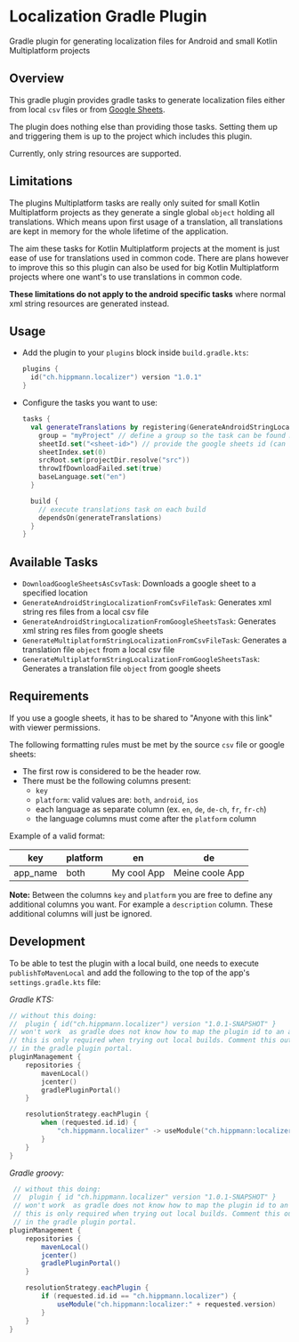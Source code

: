 # Localization Gradle Plugin
Gradle plugin for generating localization files for Android and small Kotlin Multiplatform projects

## Overview
This gradle plugin provides gradle tasks to generate localization files either from local `csv` files or from [Google Sheets](https://www.google.com/sheets/about/).

The plugin does nothing else than providing those tasks. Setting them up and triggering them is up to the project which includes this plugin.

Currently, only string resources are supported.


## Limitations
The plugins Multiplatform tasks are really only suited for small Kotlin Multiplatform projects as they generate a single global `object` holding all translations. Which means upon first usage of a translation, all translations are kept in memory for the whole lifetime of the application.

The aim these tasks for Kotlin Multiplatform projects at the moment is just ease of use for translations used in common code. There are plans however to improve this so this plugin can also be used for big Kotlin Multiplatform projects where one want's to use translations in common code.

**These limitations do not apply to the android specific tasks** where normal xml string resources are generated instead.


## Usage
- Add the plugin to your `plugins` block inside `build.gradle.kts`:
    ```kotlin
  plugins {
      id("ch.hippmann.localizer") version "1.0.1"
  }
    ```

- Configure the tasks you want to use:
    ```kotlin
  tasks {
      val generateTranslations by registering(GenerateAndroidStringLocalizationFromGoogleSheetsTask::class) {
        group = "myProject" // define a group so the task can be found more easily on the gradle tasks tab in the IDE
        sheetId.set("<sheet-id>") // provide the google sheets id (can be found in the url of the sheet)
        sheetIndex.set(0)
        srcRoot.set(projectDir.resolve("src"))
        throwIfDownloadFailed.set(true)
        baseLanguage.set("en")
      }
  
      build {
        // execute translations task on each build
        dependsOn(generateTranslations)
      }
  }
    ```

## Available Tasks
- `DownloadGoogleSheetsAsCsvTask`: Downloads a google sheet to a specified location
- `GenerateAndroidStringLocalizationFromCsvFileTask`: Generates xml string res files from a local csv file
- `GenerateAndroidStringLocalizationFromGoogleSheetsTask`: Generates xml string res files from google sheets
- `GenerateMultiplatformStringLocalizationFromCsvFileTask`: Generates a translation file `object` from a local csv file
- `GenerateMultiplatformStringLocalizationFromGoogleSheetsTask`: Generates a translation file `object` from google sheets


## Requirements
If you use a google sheets, it has to be shared to "Anyone with this link" with viewer permissions.

The following formatting rules must be met by the source `csv` file or google sheets:
- The first row is considered to be the header row.
- There must be the following columns present:
  - `key`
  - `platform`: valid values are: `both`, `android`, `ios`
  - each language as separate column (ex. `en`, `de`, `de-ch`, `fr`, `fr-ch`)
  - the language columns must come after the `platform` column

Example of a valid format:

| key      | platform | en          | de              |
|----------|----------|-------------|-----------------|
| app_name | both     | My cool App | Meine coole App |

**Note:** Between the columns `key` and `platform` you are free to define any additional columns you want. For example a `description` column. These additional columns will just be ignored.

## Development
To be able to test the plugin with a local build, one needs to execute `publishToMavenLocal` and add the following to
the top of the app's `settings.gradle.kts` file:

*Gradle KTS:*
 ```kotlin
 // without this doing:
 //  plugin { id("ch.hippmann.localizer") version "1.0.1-SNAPSHOT" }
 // won't work  as gradle does not know how to map the plugin id to an actual artifact.
 // this is only required when trying out local builds. Comment this out when trying out a plugin published
 // in the gradle plugin portal.
 pluginManagement {
     repositories {
         mavenLocal()
         jcenter()
         gradlePluginPortal()
     }
 
     resolutionStrategy.eachPlugin {
         when (requested.id.id) {
             "ch.hippmann.localizer" -> useModule("ch.hippmann:localizer:${requested.version}")
         }
     }
 }

```
*Gradle groovy:*
```groovy
 // without this doing:
 //  plugin { id "ch.hippmann.localizer" version "1.0.1-SNAPSHOT" }
 // won't work  as gradle does not know how to map the plugin id to an actual artifact.
 // this is only required when trying out local builds. Comment this out when trying out a plugin published
 // in the gradle plugin portal.
pluginManagement {
    repositories {
        mavenLocal()
        jcenter()
        gradlePluginPortal()
    }

    resolutionStrategy.eachPlugin {
        if (requested.id.id == "ch.hippmann.localizer") {
            useModule("ch.hippmann:localizer:" + requested.version)
        }
    }
}
```
